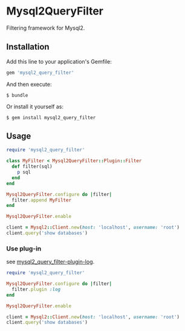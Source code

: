 # Mysql2QueryFilter

Filtering framework for Mysql2.

## Installation

Add this line to your application's Gemfile:

```ruby
gem 'mysql2_query_filter'
```

And then execute:

    $ bundle

Or install it yourself as:

    $ gem install mysql2_query_filter

## Usage

```ruby
require 'mysql2_query_filter'

class MyFilter < Mysql2QueryFilter::Plugin::Filter
  def filter(sql)
    p sql
  end
end

Mysql2QueryFilter.configure do |filter|
  filter.append MyFilter
end

Mysql2QueryFilter.enable

client = Mysql2::Client.new(host: 'localhost', username: 'root')
client.query('show databases')
```

### Use plug-in

see [mysql2_query_filter-plugin-log](https://github.com/winebarrel/mysql2_query_filter-plugin-log).

```ruby
require 'mysql2_query_filter'

Mysql2QueryFilter.configure do |filter|
  filter.plugin :log
end

Mysql2QueryFilter.enable

client = Mysql2::Client.new(host: 'localhost', username: 'root')
client.query('show databases')
```
